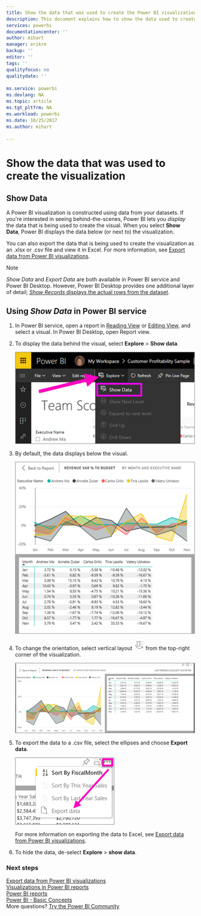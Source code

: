 ```yaml
---
title: Show the data that was used to create the Power BI visualization
description: This document explains how to show the data used to create a visual in Power BI and how to export that data to a .csv file.
services: powerbi
documentationcenter: ''
author: mihart
manager: erikre
backup: ''
editor: ''
tags: ''
qualityfocus: no
qualitydate: ''

ms.service: powerbi
ms.devlang: NA
ms.topic: article
ms.tgt_pltfrm: NA
ms.workload: powerbi
ms.date: 10/25/2017
ms.author: mihart

---
```

# Show the data that was used to create the visualization
## Show Data
A Power BI visualization is constructed using data from your datasets. If you're interested in seeing behind-the-scenes, Power BI lets you *display* the data that is being used to create the visual. When you select **Show Data**, Power BI displays the data below (or next to) the visualization.

You can also export the data that is being used to create the visualization as an .xlsx or .csv file and view it in Excel. For more information, see [Export data from Power BI visualizations](powerbi-service-export-data.md).

> [!NOTE]
> *Show Data* and *Export Data* are both available in Power BI service and Power BI Desktop. However, Power BI Desktop provides one additional layer of detail; [*Show Records* displays the actual rows from the dataset](powerbi-desktop-see-data-see-records.md).
> 
> 

## Using *Show Data* in Power BI service
1. In Power BI service, open a report in [Reading View](powerbi-service-open-a-report-in-reading-view.md) or [Editing View](powerbi-service-go-from-reading-view-to-editing-view.md), and select a visual.  In Power BI Desktop, open Report view.
2. To display the data behind the visual, select **Explore** > **Show data**.
   
   ![](media/powerbi-service-reports-see-data/power-bi-show-data.png)
3. By default, the data displays below the visual.
   
   ![](media/powerbi-service-reports-see-data/power-bi-explore-show-data.png)
4. To change the orientation, select vertical layout ![](media/powerbi-service-reports-see-data/power-bi-vertical-icon-new.png) from the top-right corner of the visualization.
   
   ![](media/powerbi-service-reports-see-data/power-bi-explore-show-data2.png)
5. To export the data to a .csv file, select the ellipses and choose **Export data**.
   
    ![](media/powerbi-service-reports-see-data/power-bi-export-data-new.png)
   
    For more information on exporting the data to Excel, see [Export data from Power BI visualizations](powerbi-service-export-data.md).
6. To hide the data, de-select **Explore** > **show data**.

### Next steps
[Export data from Power BI visualizations](powerbi-service-export-data.md)    
[Visualizations in Power BI reports](power-bi-report-visualizations.md)    
[Power BI reports](powerbi-service-reports.md)    
[Power BI - Basic Concepts](powerbi-service-basic-concepts.md)    
More questions? [Try the Power BI Community](http://community.powerbi.com/)

